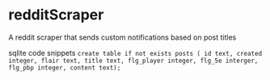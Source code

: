 # redditScraper
A reddit scraper that sends custom notifications based on post titles


sqlite code snippets
`create table if not exists posts ( id text, created integer, flair text, title text, flg_player integer, flg_5e interger, flg_pbp integer, content text);`